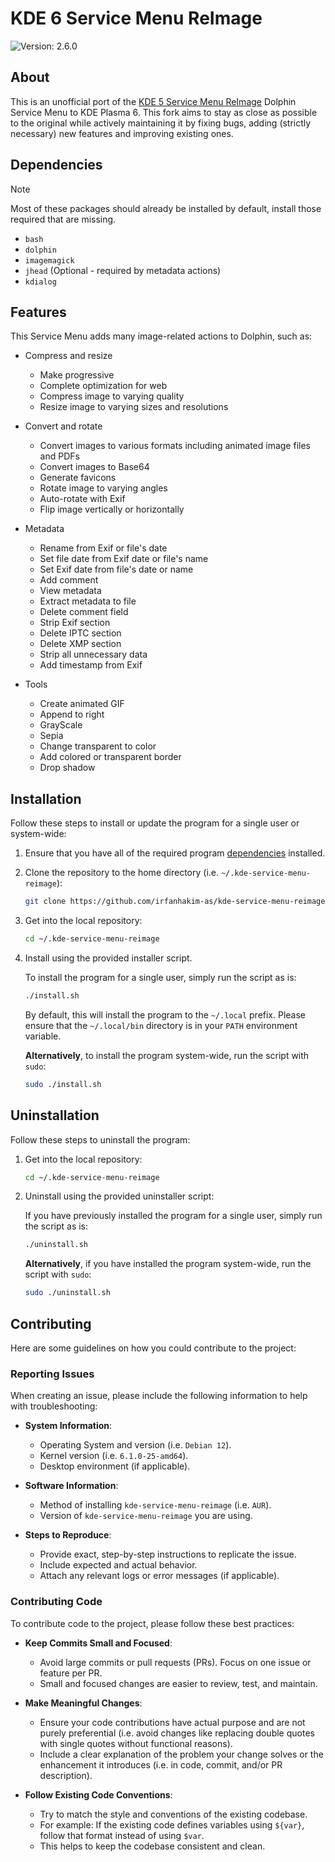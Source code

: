 # KDE 6 Service Menu ReImage

![Version: 2.6.0](https://img.shields.io/badge/Version-2.6.0-informational?style=flat)

## About

This is an unofficial port of the [KDE 5 Service Menu ReImage](https://store.kde.org/p/1231579) Dolphin Service Menu to KDE Plasma 6. This fork aims to stay as close as possible to the original while actively maintaining it by fixing bugs, adding (strictly necessary) new features and improving existing ones.

## Dependencies

> [!NOTE]  
> Most of these packages should already be installed by default, install those required that are missing.

- `bash`
- `dolphin`
- `imagemagick`
- `jhead` (Optional - required by metadata actions)
- `kdialog`

## Features

This Service Menu adds many image-related actions to Dolphin, such as:

- Compress and resize
  - Make progressive
  - Complete optimization for web
  - Compress image to varying quality
  - Resize image to varying sizes and resolutions

- Convert and rotate
  - Convert images to various formats including animated image files and PDFs
  - Convert images to Base64
  - Generate favicons
  - Rotate image to varying angles
  - Auto-rotate with Exif
  - Flip image vertically or horizontally

- Metadata
  - Rename from Exif or file's date
  - Set file date from Exif date or file's name
  - Set Exif date from file's date or name
  - Add comment
  - View metadata
  - Extract metadata to file
  - Delete comment field
  - Strip Exif section
  - Delete IPTC section
  - Delete XMP section
  - Strip all unnecessary data
  - Add timestamp from Exif

- Tools
  - Create animated GIF
  - Append to right
  - GrayScale
  - Sepia
  - Change transparent to color
  - Add colored or transparent border
  - Drop shadow

## Installation

Follow these steps to install or update the program for a single user or system-wide:

1. Ensure that you have all of the required program [dependencies](#dependencies) installed.

2. Clone the repository to the home directory (i.e. `~/.kde-service-menu-reimage`):

    ```sh
    git clone https://github.com/irfanhakim-as/kde-service-menu-reimage.git ~/.kde-service-menu-reimage
    ```

3. Get into the local repository:

    ```sh
    cd ~/.kde-service-menu-reimage
    ```

4. Install using the provided installer script.

    To install the program for a single user, simply run the script as is:

    ```sh
    ./install.sh
    ```

    By default, this will install the program to the `~/.local` prefix. Please ensure that the `~/.local/bin` directory is in your `PATH` environment variable.

    **Alternatively**, to install the program system-wide, run the script with `sudo`:

    ```sh
    sudo ./install.sh
    ```

## Uninstallation

Follow these steps to uninstall the program:

1. Get into the local repository:

    ```sh
    cd ~/.kde-service-menu-reimage
    ```

2. Uninstall using the provided uninstaller script:

    If you have previously installed the program for a single user, simply run the script as is:

    ```sh
    ./uninstall.sh
    ```

    **Alternatively**, if you have installed the program system-wide, run the script with `sudo`:

    ```sh
    sudo ./uninstall.sh
    ```

## Contributing

Here are some guidelines on how you could contribute to the project:

### Reporting Issues

When creating an issue, please include the following information to help with troubleshooting:

- **System Information**:

  - Operating System and version (i.e. `Debian 12`).
  - Kernel version (i.e. `6.1.0-25-amd64`).
  - Desktop environment (if applicable).

- **Software Information**:

  - Method of installing `kde-service-menu-reimage` (i.e. `AUR`).
  - Version of `kde-service-menu-reimage` you are using.

- **Steps to Reproduce**:

  - Provide exact, step-by-step instructions to replicate the issue.
  - Include expected and actual behavior.
  - Attach any relevant logs or error messages (if applicable).

### Contributing Code

To contribute code to the project, please follow these best practices:

- **Keep Commits Small and Focused**:

  - Avoid large commits or pull requests (PRs). Focus on one issue or feature per PR.
  - Small and focused changes are easier to review, test, and maintain.

- **Make Meaningful Changes**:

  - Ensure your code contributions have actual purpose and are not purely preferential (i.e. avoid changes like replacing double quotes with single quotes without functional reasons).
  - Include a clear explanation of the problem your change solves or the enhancement it introduces (i.e. in code, commit, and/or PR description).

- **Follow Existing Code Conventions**:

  - Try to match the style and conventions of the existing codebase.
  - For example: If the existing code defines variables using `${var}`, follow that format instead of using `$var`.
  - This helps to keep the codebase consistent and clean.
